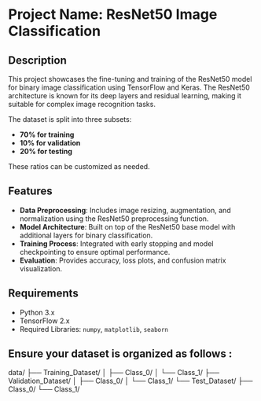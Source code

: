 # Project Name: **ResNet50 Image Classification**

## Description

This project showcases the fine-tuning and training of the ResNet50 model for binary image classification using TensorFlow and Keras. The ResNet50 architecture is known for its deep layers and residual learning, making it suitable for complex image recognition tasks.

The dataset is split into three subsets:
- **70% for training**
- **10% for validation**
- **20% for testing**

These ratios can be customized as needed.

## Features

- **Data Preprocessing**: Includes image resizing, augmentation, and normalization using the ResNet50 preprocessing function.
- **Model Architecture**: Built on top of the ResNet50 base model with additional layers for binary classification.
- **Training Process**: Integrated with early stopping and model checkpointing to ensure optimal performance.
- **Evaluation**: Provides accuracy, loss plots, and confusion matrix visualization.

## Requirements

- Python 3.x
- TensorFlow 2.x
- Required Libraries: `numpy`, `matplotlib`, `seaborn`

## Ensure your dataset is organized as follows :
data/
├── Training_Dataset/
│   ├── Class_0/
│   └── Class_1/
├── Validation_Dataset/
│   ├── Class_0/
│   └── Class_1/
└── Test_Dataset/
    ├── Class_0/
    └── Class_1/
